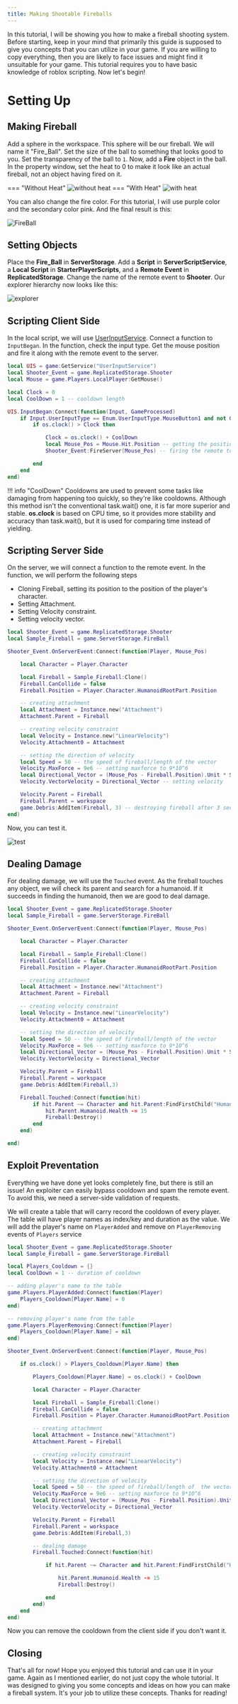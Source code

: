 ```yaml
---
title: Making Shootable Fireballs
---
```


In this tutorial, I will be showing you how to make a fireball shooting system. Before starting, keep in your mind that primarily this guide is supposed to give you concepts that you can utilize in your game. If you are willing to copy everything, then you are likely to face issues and might find it unsuitable for your game. This tutorial requires you to have basic knowledge of roblox scripting. Now let's begin!

# Setting Up

## Making Fireball
Add a sphere in the workspace. This sphere will be our fireball. We will name it "Fire_Ball". Set the size of the ball to something that looks good to you. Set the transparency of the ball to `1`. Now, add a **Fire** object in the ball. In the property window, set the heat to 0 to make it look like an actual fireball, not an object having fired on it.

=== "Without Heat"
	![without heat](https://imgur.com/qtdX3QI.png)
=== "With Heat"
	![with heat](https://imgur.com/vo9CLUM.png)


You can also change the fire color. For this tutorial, I will use purple color and the secondary color pink. And the final result is this:

![FireBall](https://imgur.com/46PQFmf.png)

## Setting Objects
Place the **Fire_Ball** in **ServerStorage**. Add a **Script** in **ServerScriptService**, a **Local Script** in **StarterPlayerScripts**, and a **Remote Event** in **ReplicatedStorage**. Change the name of the remote event to **Shooter**. Our explorer hierarchy now looks like this:

![explorer](https://imgur.com/0QyDkoN.png)


## Scripting Client Side
In the local script, we will use [UserInputService](https://www.helpers-documents.ml/Tutorials/Scripting/Detecting_Keyboard_Inputs/).
Connect a function to `InputBegan`. In the function, check the input type. Get the mouse position and fire it along with the remote event to the server.

```lua
local UIS = game:GetService("UserInputService")
local Shooter_Event = game.ReplicatedStorage.Shooter
local Mouse = game.Players.LocalPlayer:GetMouse()

local Clock = 0
local CoolDown = 1 -- cooldown length

UIS.InputBegan:Connect(function(Input, GameProcessed)
	if Input.UserInputType == Enum.UserInputType.MouseButton1 and not GameProcessed then
		if os.clock() > Clock then

			Clock = os.clock() + CoolDown
			local Mouse_Pos = Mouse.Hit.Position -- getting the position where the mouse is pointing in the 3D world.
			Shooter_Event:FireServer(Mouse_Pos) -- firing the remote to the server with the mouse position.

		end
	end
end)
```

!!! info "CoolDown"
	Cooldowns are used to prevent some tasks like damaging from happening too quickly, so they're like cooldowns. Although this method isn't the conventional task.wait() one, it is far more superior and stable. **os.clock** is based on CPU time, so it provides more stability and accuracy than task.wait(), but it is used for comparing time instead of yielding.

## Scripting Server Side
On the server, we will connect a function to the remote event. In the function, we will perform the following steps

* Cloning Fireball, setting its position to the position of the player's character.
* Setting Attachment.
* Setting Velocity constraint.
* Setting velocity vector.

```lua
local Shooter_Event = game.ReplicatedStorage.Shooter
local Sample_Fireball = game.ServerStorage.FireBall

Shooter_Event.OnServerEvent:Connect(function(Player, Mouse_Pos)

    local Character = Player.Character

    local Fireball = Sample_Fireball:Clone()
    Fireball.CanCollide = false
    Fireball.Position = Player.Character.HumanoidRootPart.Position

    -- creating attachment
    local Attachment = Instance.new("Attachment")
    Attachment.Parent = Fireball

    -- creating velocity constraint
    local Velocity = Instance.new("LinearVelocity")
    Velocity.Attachment0 = Attachment

    -- setting the direction of velocity
    local Speed = 50 -- the speed of fireball/length of the vector
    Velocity.MaxForce = 9e6 -- setting maxforce to 9*10^6
    local Directional_Vector = (Mouse_Pos - Fireball.Position).Unit * Speed
    Velocity.VectorVelocity = Directional_Vector -- setting velocity

    Velocity.Parent = Fireball
    Fireball.Parent = workspace
    game.Debris:AddItem(Fireball, 3) -- destroying fireball after 3 seconds
end)
```

Now, you can test it.

![test](https://imgur.com/dgw1giK.png)

## Dealing Damage
For dealing damage, we will use the `Touched` event. As the fireball touches any object, we will check its parent and search for a humanoid. If it succeeds in finding the humanoid, then we are good to deal damage.

```lua
local Shooter_Event = game.ReplicatedStorage.Shooter
local Sample_Fireball = game.ServerStorage.FireBall

Shooter_Event.OnServerEvent:Connect(function(Player, Mouse_Pos)

    local Character = Player.Character

    local Fireball = Sample_Fireball:Clone()
    Fireball.CanCollide = false
    Fireball.Position = Player.Character.HumanoidRootPart.Position

    -- creating attachment
    local Attachment = Instance.new("Attachment")
    Attachment.Parent = Fireball

    -- creating velocity constraint
    local Velocity = Instance.new("LinearVelocity")
    Velocity.Attachment0 = Attachment

    -- setting the direction of velocity
    local Speed = 50 -- the speed of fireball/length of the vector
    Velocity.MaxForce = 9e6 -- setting maxforce to 9*10^6
    local Directional_Vector = (Mouse_Pos - Fireball.Position).Unit * Speed
    Velocity.VectorVelocity = Directional_Vector

    Velocity.Parent = Fireball
    Fireball.Parent = workspace
    game.Debris:AddItem(Fireball,3)

    Fireball.Touched:Connect(function(hit)
        if hit.Parent ~= Character and hit.Parent:FindFirstChild("Humanoid") then
            hit.Parent.Humanoid.Health -= 15
            Fireball:Destroy()
        end
    end)

end)
```

## Exploit Preventation

Everything we have done yet looks completely fine, but there is still an issue! An exploiter can easily bypass cooldown and spam the remote event. To avoid this, we need a server-side validation of requests. 

We will create a table that will carry record the cooldown of every player. The table will have player names as index/key and duration as the value. We will add the player's name on `PlayerAdded` and remove on `PlayerRemoving` events of `Players` service

```lua
local Shooter_Event = game.ReplicatedStorage.Shooter
local Sample_Fireball = game.ServerStorage.FireBall

local Players_Cooldown = {}
local CoolDown = 1 -- duration of cooldown

-- adding player's name to the table
game.Players.PlayerAdded:Connect(function(Player)
    Players_Cooldown[Player.Name] = 0
end)

-- removing player's name from the table
game.Players.PlayerRemoving:Connect(function(Player)
    Players_Cooldown[Player.Name] = nil
end)

Shooter_Event.OnServerEvent:Connect(function(Player, Mouse_Pos)

    if os.clock() > Players_Cooldown[Player.Name] then

        Players_Cooldown[Player.Name] = os.clock() + CoolDown

        local Character = Player.Character

        local Fireball = Sample_Fireball:Clone()
        Fireball.CanCollide = false
        Fireball.Position = Player.Character.HumanoidRootPart.Position

        -- creating attachment
        local Attachment = Instance.new("Attachment")
        Attachment.Parent = Fireball

        -- creating velocity constraint
        local Velocity = Instance.new("LinearVelocity")
        Velocity.Attachment0 = Attachment

        -- setting the direction of velocity
        local Speed = 50 -- the speed of fireball/length of  the vector
        Velocity.MaxForce = 9e6 -- setting maxforce to 9*10^6
        local Directional_Vector = (Mouse_Pos - Fireball.Position).Unit * Speed
        Velocity.VectorVelocity = Directional_Vector

        Velocity.Parent = Fireball
        Fireball.Parent = workspace
        game.Debris:AddItem(Fireball,3)

        -- dealing damage
        Fireball.Touched:Connect(function(hit)

            if hit.Parent ~= Character and hit.Parent:FindFirstChild("Humanoid") then

                hit.Parent.Humanoid.Health -= 15
                Fireball:Destroy()

            end
        end)
    end
end)
```

Now you can remove the cooldown from the client side if you don't want it.

## Closing
That's all for now! Hope you enjoyed this tutorial and can use it in your game. Again as I mentioned earlier, do not just copy the whole tutorial. It was designed to giving you some concepts and ideas on how you can make a fireball system. It's your job to utilize these concepts. Thanks for reading!
